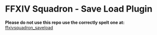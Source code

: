 # FFXIV Squadron - Save Load Plugin

**Please do not use this repo use the correctly spelt one at:**  
[ffxivsquadron_saveload](https://github.com/thakyZ/Userscripts/tree/master/ffxivsquadron_saveload)
